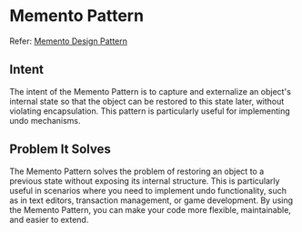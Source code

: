 # Memento Pattern

Refer: [Memento Design Pattern](https://refactoring.guru/design-patterns/memento)

## Intent
The intent of the Memento Pattern is to capture and externalize an object's internal state so that the object can be restored to this state later, without violating encapsulation. This pattern is particularly useful for implementing undo mechanisms.

## Problem It Solves
The Memento Pattern solves the problem of restoring an object to a previous state without exposing its internal structure. This is particularly useful in scenarios where you need to implement undo functionality, such as in text editors, transaction management, or game development. By using the Memento Pattern, you can make your code more flexible, maintainable, and easier to extend.